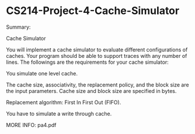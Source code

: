 # CS214-Project-4-Cache-Simulator

Summary:

Cache Simulator

You will implement a cache simulator to evaluate different configurations of caches. Your program should be able to support traces with any number of lines. The followings are the requirements for your cache simulator:

You simulate one level cache.

The cache size, associativity, the replacement policy, and the block size are the input parameters. Cache size and block size are specified in bytes.

Replacement algorithm: First In First Out (FIFO).

You have to simulate a write through cache.

MORE INFO: pa4.pdf

